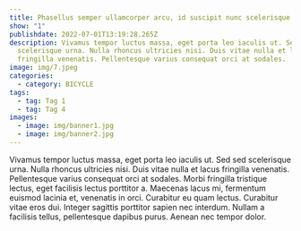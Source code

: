 ```yaml
---
title: Phasellus semper ullamcorper arcu, id suscipit nunc scelerisque quis
show: "1"
publishdate: 2022-07-01T13:19:28.265Z
description: Vivamus tempor luctus massa, eget porta leo iaculis ut. Sed sed
  scelerisque urna. Nulla rhoncus ultricies nisi. Duis vitae nulla et lacus
  fringilla venenatis. Pellentesque varius consequat orci at sodales.
image: img/7.jpeg
categories:
  - category: BICYCLE
tags:
  - tag: Tag 1
  - tag: Tag 4
images:
  - image: img/banner1.jpg
  - image: img/banner2.jpg
---
```

<!--StartFragment-->

Vivamus tempor luctus massa, eget porta leo iaculis ut. Sed sed scelerisque urna. Nulla rhoncus ultricies nisi. Duis vitae nulla et lacus fringilla venenatis. Pellentesque varius consequat orci at sodales. Morbi fringilla tristique lectus, eget facilisis lectus porttitor a. Maecenas lacus mi, fermentum euismod lacinia et, venenatis in orci. Curabitur eu quam lectus. Curabitur vitae eros dui. Integer sagittis porttitor sapien nec interdum. Nullam a facilisis tellus, pellentesque dapibus purus. Aenean nec tempor dolor.



<!--EndFragment-->